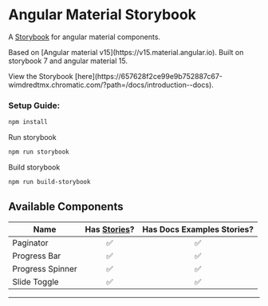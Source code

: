 # Angular Material Storybook
A [Storybook](https://storybook.js.org) for angular material components.
<p>Based on [Angular material v15](https://v15.material.angular.io). Built on storybook 7 and angular material 15.</p>
<p>View the Storybook [here](https://657628f2ce99e9b752887c67-wimdredtmx.chromatic.com/?path=/docs/introduction--docs).</p>

### Setup Guide:
```bash
npm install
```
Run storybook
```bash
npm run storybook
```
Build storybook
```bash
npm run build-storybook
```
## Available Components

Name | Has [Stories](https://storybook.js.org/docs/angular/get-started/whats-a-story)? | Has Docs Examples Stories?
---|:---:|:---:
Paginator | :white_check_mark: | :white_check_mark:
Progress Bar | :white_check_mark: | :white_check_mark:
Progress Spinner | :white_check_mark: | :white_check_mark:
Slide Toggle| :white_check_mark: | :white_check_mark:

---
